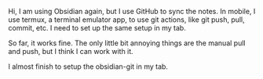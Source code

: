 Hi, I am using Obsidian again, but I use GitHub to sync the notes. In mobile, I use termux, a terminal emulator app, to use git actions, like git push, pull, commit, etc. I need to set up the same setup in my tab.

So far, it works fine. The only little bit annoying things are the manual pull and push, but I think I can work with it.

I almost finish to setup the obsidian-git in my tab.